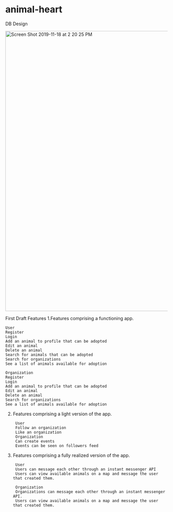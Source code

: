 # animal-heart
DB Design

<img width="871" alt="Screen Shot 2019-11-18 at 2 20 25 PM" src="https://user-images.githubusercontent.com/52936652/69092994-35b60880-0a13-11ea-9ece-64faed3835aa.png">

First Draft Features
1.Features comprising a functioning app.

    User
    Register
    Login
    Add an animal to profile that can be adopted
    Edit an animal
    Delete an animal
    Search for animals that can be adopted
    Search for organizations
    See a list of animals available for adoption
    
    Organization
    Register
    Login
    Add an animal to profile that can be adopted
    Edit an animal
    Delete an animal
    Search for organizations
    See a list of animals available for adoption
    
2. Features comprising a light version of the app.

        User
        Follow an organization
        Like an organization
        Organization
        Can create events
        Events can be seen on followers feed
    
3. Features comprising a fully realized version of the app.

        User
        Users can message each other through an instant messenger API
        Users can view available animals on a map and message the user that created them.
    
        Organization
        Organizations can message each other through an instant messenger API.
        Users can view available animals on a map and message the user that created them.
